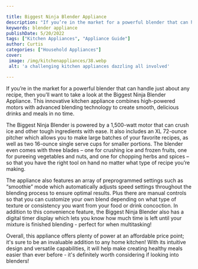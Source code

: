 ```yaml
---

title: Biggest Ninja Blender Appliance
description: "If you’re in the market for a powerful blender that can handle just about any recipe, then you’ll want to take a look at the Bigge...get more info"
keywords: blender appliance
publishDate: 5/20/2022
tags: ["Kitchen Appliances", "Appliance Guide"]
author: Curtis
categories: ["Household Appliances"]
cover: 
 image: /img/kitchenappliances/38.webp
 alt: 'a challenging kitchen appliances dazzling all involved'

---
```


If you’re in the market for a powerful blender that can handle just about any recipe, then you’ll want to take a look at the Biggest Ninja Blender Appliance. This innovative kitchen appliance combines high-powered motors with advanced blending technology to create smooth, delicious drinks and meals in no time.

The Biggest Ninja Blender is powered by a 1,500-watt motor that can crush ice and other tough ingredients with ease. It also includes an XL 72-ounce pitcher which allows you to make large batches of your favorite recipes, as well as two 16-ounce single serve cups for smaller portions. The blender even comes with three blades – one for crushing ice and frozen fruits, one for pureeing vegetables and nuts, and one for chopping herbs and spices – so that you have the right tool on hand no matter what type of recipe you’re making.

The appliance also features an array of preprogrammed settings such as “smoothie” mode which automatically adjusts speed settings throughout the blending process to ensure optimal results. Plus there are manual controls so that you can customize your own blend depending on what type of texture or consistency you want from your food or drink concoction. In addition to this convenience feature, the Biggest Ninja Blender also has a digital timer display which lets you know how much time is left until your mixture is finished blending - perfect for when multitasking! 

Overall, this appliance offers plenty of power at an affordable price point; it's sure to be an invaluable addition to any home kitchen! With its intuitive design and versatile capabilities, it will help make creating healthy meals easier than ever before - it's definitely worth considering if looking into blenders!
